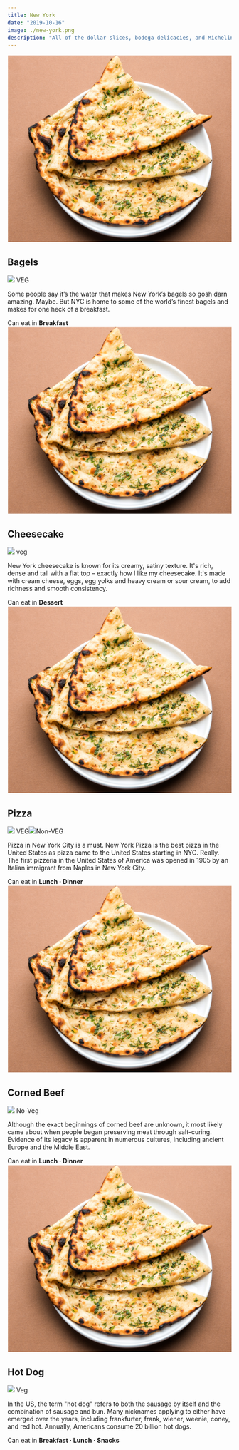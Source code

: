 ```yaml
---
title: New York
date: "2019-10-16"
image: ./new-york.png
description: "All of the dollar slices, bodega delicacies, and Michelin-starred kitchens that define New York's legendary culinary scene. Here's what you must try..."
---
```

<!-- Bagels -->
  <article class="article-wrap">
    <div class="img-box">
      <img src="/naan.png" class="country-img"/>
    </div>
    <div class="list-txt">
      <div class="txt-desc">
        <h2>Bagels</h2>
        <div class="food-type">
          <span class="veg"><img src="/food-icon.svg" /> VEG</span>
        </div>
        <p>Some people say it’s the water that makes New York’s bagels so gosh darn amazing. Maybe. But NYC is home to some of the world’s finest bagels and makes for one heck of a breakfast.</p>
      </div>
      <div class="tags">
        <span>Can eat in <strong>Breakfast</strong></span>
      </div>
    </div>
  </article>

  <!-- Cheesecake -->
  <article class="article-wrap">
    <div class="img-box">
      <img src="/naan.png" class="country-img"/>
    </div>
    <div class="list-txt">
      <div class="txt-desc">
        <h2>Cheesecake</h2>
        <div class="food-type">
          <span class="veg"><img src="/food-icon.svg" /> veg</span>
        </div>
        <p>New York cheesecake is known for its creamy, satiny texture. It's rich, dense and tall with a flat top – exactly how I like my cheesecake. It's made with cream cheese, eggs, egg yolks and heavy cream or sour cream, to add richness and smooth consistency.</p>
      </div>
      <div class="tags">
        <span>Can eat in <strong>Dessert</strong></span>
      </div>
    </div>
  </article>

  <!-- Pizza -->
  <article class="article-wrap">
    <div class="img-box">
      <img src="/naan.png" class="country-img"/>
    </div>
    <div class="list-txt">
      <div class="txt-desc">
        <h2>Pizza</h2>
        <div class="food-type">
          <span class="veg"><img src="/food-icon.svg" /> VEG</span><span class="veg"><img src="/food-icon.svg" />Non-VEG</span>
        </div>
        <p>Pizza in New York City is a must. New York Pizza is the best pizza in the United States as pizza came to the United States starting in NYC. Really. The first pizzeria in the United States of America was opened in 1905 by an Italian immigrant from Naples in New York City.</p>
      </div>
      <div class="tags">
        <span>Can eat in <strong>Lunch · Dinner</strong></span>
      </div>
    </div>
  </article>

  <!-- Corned Beef -->
  <article class="article-wrap">
    <div class="img-box">
      <img src="/naan.png" class="country-img"/>
    </div>
    <div class="list-txt">
      <div class="txt-desc">
        <h2>Corned Beef</h2>
        <div class="food-type">
          <span class="n-veg"><img src="/food-icon.svg" /> No-Veg</span>
        </div>
        <p>Although the exact beginnings of corned beef are unknown, it most likely came about when people began preserving meat through salt-curing. Evidence of its legacy is apparent in numerous cultures, including ancient Europe and the Middle East.</p>
      </div>
      <div class="tags">
        <span>Can eat in <strong>Lunch · Dinner</strong></span>
      </div>
    </div>
  </article>

  <!-- Hot Dog -->
  <article class="article-wrap">
    <div class="img-box">
      <img src="/naan.png" class="country-img"/>
    </div>
    <div class="list-txt">
      <div class="txt-desc">
        <h2>Hot Dog</h2>
        <div class="food-type">
          <span class="veg"><img src="/food-icon.svg" /> Veg</span>
        </div>
        <p>In the US, the term "hot dog" refers to both the sausage by itself and the combination of sausage and bun. Many nicknames applying to either have emerged over the years, including frankfurter, frank, wiener, weenie, coney, and red hot. Annually, Americans consume 20 billion hot dogs.</p>
      </div>
      <div class="tags">
        <span>Can eat in <strong>Breakfast · Lunch · Snacks</strong></span>
      </div>
    </div>
  </article>
